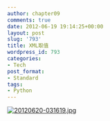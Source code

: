 ```yaml
---
author: chapter09
comments: true
date: 2012-06-19 19:14:25+00:00
layout: post
slug: '793'
title: XML取值
wordpress_id: 793
categories:
- Tech
post_format:
- Standard
tags:
- Python
---
```


[![20120620-031619.jpg](http://haow.ca/wp-content/uploads/2012/06/20120620-031619.jpg)](http://haow.ca/wp-content/uploads/2012/06/20120620-031619.jpg)  
  

